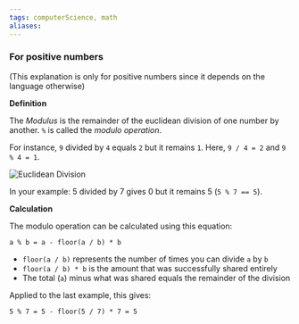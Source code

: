 ```yaml
---
tags: computerScience, math
aliases: 
---
```

### For positive numbers
(This explanation is only for positive numbers since it depends on the language otherwise)

**Definition**

The _Modulus_ is the remainder of the euclidean division of one number by another. `%` is called the _modulo operation_.

For instance, `9` divided by `4` equals `2` but it remains `1`. Here, `9 / 4 = 2` and `9 % 4 = 1`.

![Euclidean Division](https://i.stack.imgur.com/03s5V.png)

In your example: 5 divided by 7 gives 0 but it remains 5 (`5 % 7 == 5`).

**Calculation**

The modulo operation can be calculated using this equation:

```
a % b = a - floor(a / b) * b
```

-   `floor(a / b)` represents the number of times you can divide `a` by `b`
-   `floor(a / b) * b` is the amount that was successfully shared entirely
-   The total (`a`) minus what was shared equals the remainder of the division

Applied to the last example, this gives:

```
5 % 7 = 5 - floor(5 / 7) * 7 = 5
```

